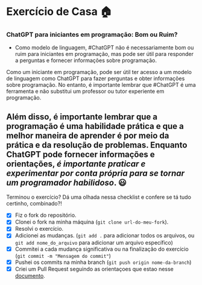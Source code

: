 # Exercício de Casa 🏠 

### ChatGPT para iniciantes em programação: Bom ou Ruim?

- Como modelo de linguagem, #ChatGPT não é necessariamente bom ou ruim para iniciantes em programação, mas pode ser útil para responder a perguntas e fornecer informações sobre programação.

Como um iniciante em programação, pode ser útil ter acesso a um modelo de linguagem como ChatGPT para fazer perguntas e obter informações sobre programação. No entanto, é importante lembrar que #ChatGPT é uma ferramenta e não substitui um professor ou tutor experiente em programação.

Além disso, é importante lembrar que a programação é uma habilidade prática e que a melhor maneira de aprender é por meio da prática e da resolução de problemas. Enquanto ChatGPT pode fornecer informações e orientações, *é importante praticar e experimentar por conta própria para se tornar um programador habilidoso*. :smiley:
---

Terminou o exercício? Dá uma olhada nessa checklist e confere se tá tudo certinho, combinado?!

- [x] Fiz o fork do repositório.
- [x] Clonei o fork na minha máquina (`git clone url-do-meu-fork`).
- [x] Resolvi o exercício.
- [x] Adicionei as mudanças. (`git add .` para adicionar todos os arquivos, ou `git add nome_do_arquivo` para adicionar um arquivo específico)
- [x] Commitei a cada mudança significativa ou na finalização do exercício (`git commit -m "Mensagem do commit"`)
- [x] Pushei os commits na minha branch (`git push origin nome-da-branch`)
- [x] Criei um Pull Request seguindo as orientaçoes que estao nesse [documento](https://github.com/mflilian/repo-example/blob/main/exercicios/para-casa/instrucoes-pull-request.md).
